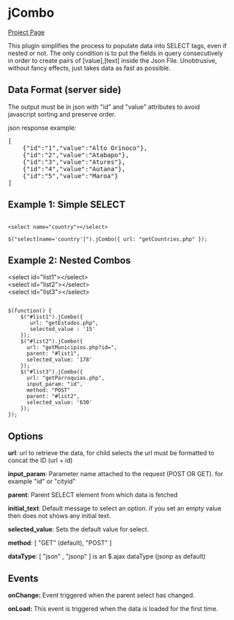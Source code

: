 jCombo
======

<a href="http://www.prodiven.com/jcombo">Project Page</a>

This plugin simplifies the process to populate data into SELECT tags, even if nested or not. The only condition is to put the fields in query consecutively in order to create pairs of [value],[text] inside the Json File. Unobtrusive, without fancy effects, just takes data as fast as possible.

Data Format (server side)
-------------------------

The output must be in json with "id" and "value" attributes to avoid javascript sorting and preserve order.

json response example:
<pre>
[
    {"id":"1","value":"Alto Orinoco"},
    {"id":"2","value":"Atabapo"},
    {"id":"3","value":"Atures"},
    {"id":"4","value":"Autana"},
    {"id":"5","value":"Maroa"}
]
</pre>


Example 1: Simple SELECT
------------------------

<code>
&lt;select name="country"&gt;&lt;/select&gt;
</code>

<code>
$("select[name='country']").jCombo({ url: "getCountries.php" });
</code>


Example 2: Nested Combos
------------------------

<html>
  &lt;select id="list1"&gt;&lt;/select&gt;<br>
  &lt;select id="list2"&gt;&lt;/select&gt;<br>
  &lt;select id="list3"&gt;&lt;/select&gt;<br>
</html>

<pre><code>
$(function() { 
    $("#list1").jCombo({
       url: "getEstados.php",
       selected_value : '15'
    });
    $("#list2").jCombo({
      url: "getMunicipios.php?id=",
      parent: "#list1",
      selected_value: '178'
    });
    $("#list3").jCombo({
      url: "getParroquias.php",
      input_param: "id",
      method: "POST"
      parent: "#list2",
      selected_value: '630'
    });
});
</code></pre>

Options
-------

<b>url</b>: url to retrieve the data, for child selects the url must be formatted to concat the ID (url + id)

<b>input_param</b>: Parameter name attached to the request (POST OR GET). for example "id" or "cityid"

<b>parent</b>: Parent SELECT element from which data is fetched

<b>initial_text</b>: Default message to select an option. if you set an empty value then does not shows any initial text.

<b>selected_value</b>: Sets the default value for select.

<b>method</b>: [ "GET" (default), "POST" ]

<b>dataType</b>: [ "json" , "jsonp" ] is an $.ajax dataType (jsonp as default) 

Events
------

<b>onChange:</b> Event triggered when the parent select has changed.

<b>onLoad:</b> This event is triggered when the data is loaded for the first time.
